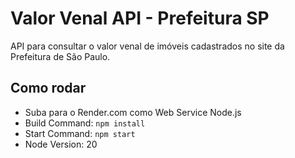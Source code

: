 # Valor Venal API - Prefeitura SP

API para consultar o valor venal de imóveis cadastrados no site da Prefeitura de São Paulo.

## Como rodar

- Suba para o Render.com como Web Service Node.js
- Build Command: `npm install`
- Start Command: `npm start`
- Node Version: 20
